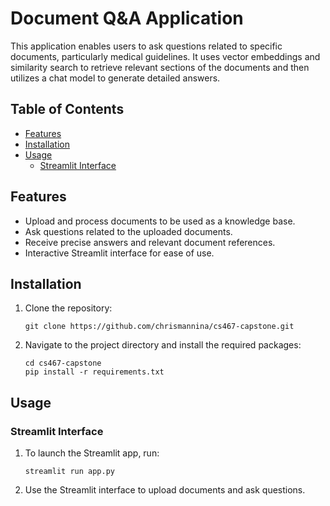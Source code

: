 # Document Q&A Application

This application enables users to ask questions related to specific documents, particularly medical guidelines. It uses vector embeddings and similarity search to retrieve relevant sections of the documents and then utilizes a chat model to generate detailed answers.

## Table of Contents

- [Features](#features)
- [Installation](#installation)
- [Usage](#usage)
   - [Streamlit Interface](#streamlit-interface)

## Features

- Upload and process documents to be used as a knowledge base.
- Ask questions related to the uploaded documents.
- Receive precise answers and relevant document references.
- Interactive Streamlit interface for ease of use.

## Installation

1. Clone the repository:

   ```
   git clone https://github.com/chrismannina/cs467-capstone.git
   ```

2. Navigate to the project directory and install the required packages:
   ```
   cd cs467-capstone
   pip install -r requirements.txt
   ```

## Usage

### Streamlit Interface

1. To launch the Streamlit app, run:

   ```
   streamlit run app.py
   ```

2. Use the Streamlit interface to upload documents and ask questions.
